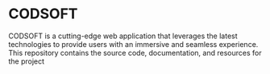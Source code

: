 # CODSOFT
CODSOFT is a cutting-edge web application that leverages the latest technologies to provide users with an immersive and seamless experience. This repository contains the source code, documentation, and resources for the project
